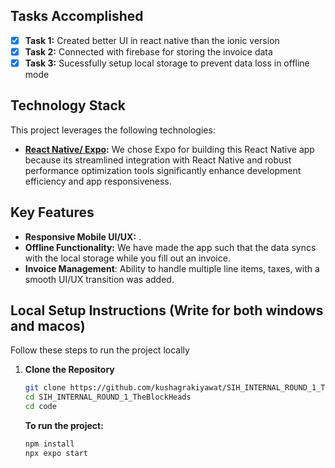 ## Tasks Accomplished

- [x] **Task 1:** Created better UI in react native than the ionic version
- [x] **Task 2:** Connected with firebase for storing the invoice data
- [x] **Task 3:** Sucessfully setup local storage to prevent data loss in offline mode

## Technology Stack

This project leverages the following technologies:

- **[React Native/ Expo](https://expo.dev/):** We chose Expo for building this React Native app because its streamlined integration with React Native and robust performance optimization tools significantly enhance development efficiency and app responsiveness.

## Key Features

- **Responsive Mobile UI/UX:** .
- **Offline Functionality:** We have made the app such that the data syncs with the local storage while you fill out an invoice.
- **Invoice Management**: Ability to handle multiple line items, taxes, with a smooth UI/UX transition was added.

## Local Setup Instructions (Write for both windows and macos)

Follow these steps to run the project locally

1. **Clone the Repository**
   ```bash
   git clone https://github.com/kushagrakiyawat/SIH_INTERNAL_ROUND_1_TheBlockHeads.git
   cd SIH_INTERNAL_ROUND_1_TheBlockHeads
   cd code
   ```

   **To run the project:**
   ```bash
   npm install
   npx expo start
   ```
